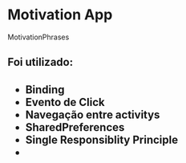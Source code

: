 # Motivation App
MotivationPhrases
<h2>Foi utilizado:<h2>

<ul>
  <li>Binding</li>
  <li>Evento de Click</li>
  <li>Navegação entre activitys</li>
	<li>SharedPreferences</li>
  <li>Single Responsiblity Principle</li>
  <li></li>
</ul>
